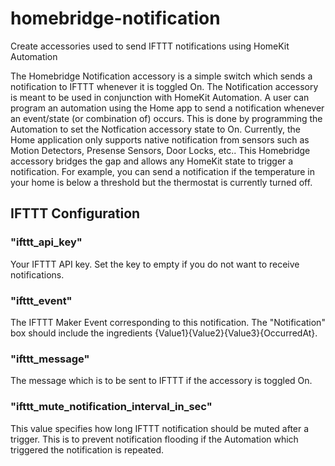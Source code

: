 # homebridge-notification
Create accessories used to send IFTTT notifications using HomeKit Automation

The Homebridge Notification accessory is a simple switch which sends a notification to IFTTT whenever it is toggled On. The Notification accessory is meant to be used in conjunction with HomeKit Automation. A user can program an automation using the Home app to send a notification whenever an event/state (or combination of) occurs. This is done by programming the Automation to set the Notfication accessory state to On. Currently, the Home application only supports native notification from sensors such as Motion Detectors, Presense Sensors, Door Locks, etc.. This Homebridge accessory bridges the gap and allows any HomeKit state to trigger a notification. For example, you can send a notification if the temperature in your home is below a threshold but the thermostat is currently turned off. 


## IFTTT Configuration

### "ifttt_api_key"
Your IFTTT API key. Set the key to empty if you do not want to receive notifications.

### "ifttt_event"
The IFTTT Maker Event corresponding to this notification. The "Notification" box should include the ingredients {Value1}{Value2}{Value3}{OccurredAt}.

### "ifttt_message"
The message which is to be sent to IFTTT if the accessory is toggled On. 

### "ifttt_mute_notification_interval_in_sec"
This value specifies how long IFTTT notification should be muted after a trigger. This is to prevent notification flooding if the Automation which triggered the notification is repeated.

